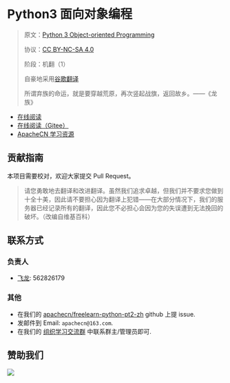 # Python3 面向对象编程

> 原文：[Python 3 Object-oriented Programming](https://libgen.rs/book/index.php?md5=B484D481722F7AFA9E5B1ED7225BED43)
> 
> 协议：[CC BY-NC-SA 4.0](http://creativecommons.org/licenses/by-nc-sa/4.0/)
> 
> 阶段：机翻（1）
> 
> 自豪地采用[谷歌翻译](https://translate.google.cn/)
> 
> 所谓弃族的命运，就是要穿越荒原，再次竖起战旗，返回故乡。——《龙族》

* [在线阅读](https://py2.apachecn.org)
* [在线阅读（Gitee）](https://apachecn.gitee.io/doc-template/)
* [ApacheCN 学习资源](http://docs.apachecn.org/)

## 贡献指南

本项目需要校对，欢迎大家提交 Pull Request。

> 请您勇敢地去翻译和改进翻译。虽然我们追求卓越，但我们并不要求您做到十全十美，因此请不要担心因为翻译上犯错——在大部分情况下，我们的服务器已经记录所有的翻译，因此您不必担心会因为您的失误遭到无法挽回的破坏。（改编自维基百科）

## 联系方式

### 负责人

* [飞龙](https://github.com/wizardforcel): 562826179

### 其他

*   在我们的 [apachecn/freelearn-python-pt2-zh](https://github.com/apachecn/freelearn-python-pt2-zh) github 上提 issue.
*   发邮件到 Email: `apachecn@163.com`.
*   在我们的 [组织学习交流群](http://www.apachecn.org/organization/348.html) 中联系群主/管理员即可.

## 赞助我们

![](http://data.apachecn.org/img/about/donate.jpg)
